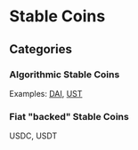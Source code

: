 # Stable Coins

## Categories

### Algorithmic Stable Coins
Examples: [DAI](https://www.youtube.com/watch?v=wW1IEZeWY4k), [UST](https://www.youtube.com/watch?v=NiYUEBNvPPk)

### Fiat "backed" Stable Coins
USDC, USDT 
